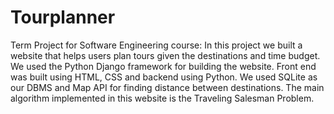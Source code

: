 # Tourplanner
Term Project for Software Engineering course:
In this project we built a website that helps users plan tours given the destinations and time budget. We used the Python Django framework for building the website. 
Front end was built using HTML, CSS and backend using Python. We used SQLite as our DBMS and Map API for finding distance between destinations. 
The main algorithm implemented in this website is the Traveling Salesman Problem.  

